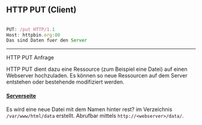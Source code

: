 ## HTTP PUT (Client)

```js
                               
PUT: /put HTTP/1.1
Host: httpbin.org:80
Das sind Daten fuer den Server
```

- - -

HTTP PUT Anfrage

HTTP PUT dient dazu eine Ressource (zum Beispiel eine Datei) auf einen Webserver hochzuladen. Es können so neue Ressourcen auf dem Server entstehen oder bestehende modifiziert werden.

#### [Serverseite](../HTTP_GET/cgi-bin/rest.txt) 

Es wird eine neue Datei mit dem Namen hinter rest? im Verzeichnis `/var/www/html/data` erstellt. Abrufbar mittels `http://<webserver>/data/`.